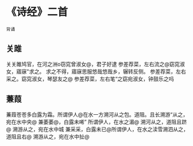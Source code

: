 # 《诗经》二首

`背诵`

## 关雎

关关雎鸠官，在河之洲o窃窕曾淑女@，君子好逮
参差荐菜，左右流之@窈窕淑女，寤寐"求之。
求之不得，寤寐思服悠哉悠哉乡，辗转反侧。
参差荐菜，左右采之。窈窕淑女，琴瑟友之@
参差荐菜，左右笔“之窈宛淑女，钟鼓乐之吗

## 蒹葭

蒹葭苍苍多白露为霜。所谓伊人@在水一方溯河从之包。道阻。且长溯游“从之，宛在水中央@
兼萎萎@，白露未唏”
所谓伊人，在水之湄@
溯河从之，道阻且跻@
溯游从之，宛在水中城
兼采采，白露未已@所谓伊人，在水之渎雪溯泗从之，道阻且右@
溯游从之，宛在水中扯@

